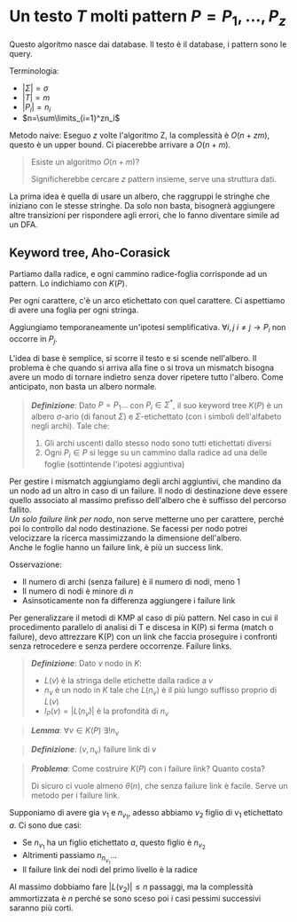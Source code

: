 # Un testo $T$ molti pattern $P=P_1,...,P_z$

Questo algoritmo nasce dai database. Il testo è il database, i pattern sono le query.

Terminologia:
* $|\Sigma|=\sigma$
* $|T|=m$
* $|P_i|=n_i$
* $n=\sum\limits_{i=1}^zn_i$

Metodo naive: Eseguo $z$ volte l'algoritmo Z, la complessità è $O(n+zm)$, questo è un upper bound. Ci piacerebbe arrivare a $O(n+m)$.

> Esiste un algoritmo $O(n+m)$?
>
> Significherebbe cercare $z$ pattern insieme, serve una struttura dati.

La prima idea è quella di usare un albero, che raggruppi le stringhe che iniziano con le stesse stringhe. Da solo non basta, bisognerà aggiungere altre transizioni per rispondere agli errori, che lo fanno diventare simile ad un DFA.

## Keyword tree, Aho-Corasick

Partiamo dalla radice, e ogni cammino radice-foglia corrisponde ad un pattern. Lo indichiamo con $K(P)$.

Per ogni carattere, c'è un arco etichettato con quel carattere. Ci aspettiamo di avere una foglia per ogni stringa.

Aggiungiamo temporaneamente un'ipotesi semplificativa. $\forall i,j~i\neq j\rightarrow P_i\text{ non occorre in }P_j$.

L'idea di base è semplice, si scorre il testo e si scende nell'albero. Il problema è che quando si arriva alla fine o si trova un mismatch bisogna avere un modo di tornare indietro senza dover ripetere tutto l'albero.
Come anticipato, non basta un albero normale.

> ***Definizione***: Dato $P={P_1...}$ con $P_i\in\Sigma^*$, il suo keyword tree $K(P)$ è un albero $\sigma$-ario (di fanout $\Sigma$) e $\Sigma$-etichettato (con i simboli dell'alfabeto negli archi). Tale che:
> 1. Gli archi uscenti dallo stesso nodo sono tutti etichettati diversi
> 2. Ogni $P_i\in P$ si legge su un cammino dalla radice ad una delle foglie (sottintende l'ipotesi aggiuntiva)

Per gestire i mismatch aggiungiamo degli archi aggiuntivi, che mandino da un nodo ad un altro in caso di un failure. Il nodo di destinazione deve essere quello associato al massimo prefisso dell'albero che è suffisso del percorso fallito.\
*Un solo failure link per nodo*, non serve metterne uno per carattere, perché poi lo controllo dal nodo destinazione. Se facessi per nodo potrei velocizzare la ricerca massimizzando la dimensione dell'albero.\
Anche le foglie hanno un failure link, è più un success link.

Osservazione:
* Il numero di archi (senza failure) è il numero di nodi, meno 1
* Il numero di nodi è minore di $n$
* Asinsoticamente non fa differenza aggiungere i failure link

Per generalizzare il metodi di KMP al caso di più pattern. Nel caso in cui il procedimento parallelo di analisi di T e discesa in K(P) si ferma (match o failure), devo attrezzare K(P) con un link che faccia proseguire i confronti senza retrocedere e senza perdere occorrenze. Failure links.

> ***Definizione***: Dato $v$ nodo in $K$:
> * $L(v)$ è la stringa delle etichette dalla radice a $v$
> * $n_v$ è un nodo in $K$ tale che $L(n_v)$ è il più lungo suffisso proprio di $L(v)$
> * $l_P(v)=|L(n_v)|$ è la profondità di $n_v$

> ***Lemma***: $\forall v\in K(P)~\exists!n_v$

> ***Definizione***: $\langle v,n_v\rangle$ failure link di $v$

> ***Problema***: Come costruire $K(P)$ con i failure link? Quanto costa?
>
> Di sicuro ci vuole almeno $\theta(n)$, che senza failure link è facile.
> Serve un metodo per i failure link.

Supponiamo di avere gia $v_1$ e $n_{v_1}$, adesso abbiamo $v_2$ figlio di $v_1$ etichettato $a$. Ci sono due casi:
* Se $n_{v_1}$ ha un figlio etichettato $a$, questo figlio è $n_{v_2}$
* Altrimenti passiamo $n_{n_{v_1}}$...
* Il failure link dei nodi del primo livello è la radice

Al massimo dobbiamo fare $|L(v_2)|\leq n$ passaggi, ma la complessità ammortizzata è $n$ perché se sono sceso poi i casi pessimi successivi saranno più corti.